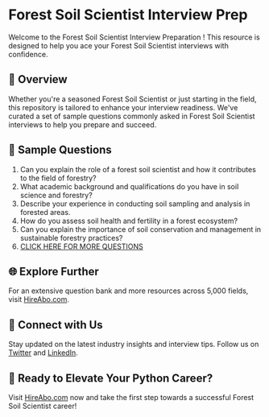 # Forest Soil Scientist Interview Prep

Welcome to the Forest Soil Scientist Interview Preparation ! This resource is designed to help you ace your Forest Soil Scientist interviews with confidence.

## 🚀 Overview

Whether you're a seasoned Forest Soil Scientist or just starting in the field, this repository is tailored to enhance your interview readiness. We've curated a set of sample questions commonly asked in Forest Soil Scientist interviews to help you prepare and succeed.

## 📝 Sample Questions

1. Can you explain the role of a forest soil scientist and how it contributes to the field of forestry?
2. What academic background and qualifications do you have in soil science and forestry?
3. Describe your experience in conducting soil sampling and analysis in forested areas.
4. How do you assess soil health and fertility in a forest ecosystem?
5. Can you explain the importance of soil conservation and management in sustainable forestry practices?
6. [CLICK HERE FOR MORE QUESTIONS](https://hireabo.com/job/10_2_29/Forest%20Soil%20Scientist)

## 🌐 Explore Further

For an extensive question bank and more resources across 5,000 fields, visit [HireAbo.com](https://www.hireabo.com).

## 📱 Connect with Us

Stay updated on the latest industry insights and interview tips. Follow us on [Twitter](https://twitter.com/hireabo) and [LinkedIn](https://www.linkedin.com/in/hire-abo-3609972a8/).

## 🚀 Ready to Elevate Your Python Career?

Visit [HireAbo.com](https://www.hireabo.com) now and take the first step towards a successful Forest Soil Scientist career!